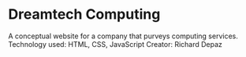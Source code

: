 # Dreamtech Computing
A conceptual website for a company that purveys computing services.
Technology used: HTML, CSS, JavaScript
Creator: Richard Depaz

